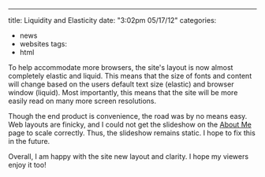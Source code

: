 ---
title: Liquidity and Elasticity
date: "3:02pm 05/17/12"
categories:
  - news
  - websites
tags:
  - html

To help accommodate more browsers, the site's layout is now almost completely
elastic and liquid. This means that the size of fonts and content will change
based on the users default text size (elastic) and browser window (liquid).
Most importantly, this means that the site will be more easily read on many
more screen resolutions.

Though the end product is convenience, the road was by no means easy. Web
layouts are finicky, and I could not get the slideshow on the [About
Me][aboutme] page to scale correctly. Thus, the slideshow remains static. I
hope to fix this in the future.

Overall, I am happy with the site new layout and clarity. I hope my viewers
enjoy it too!

[aboutme]: /about
